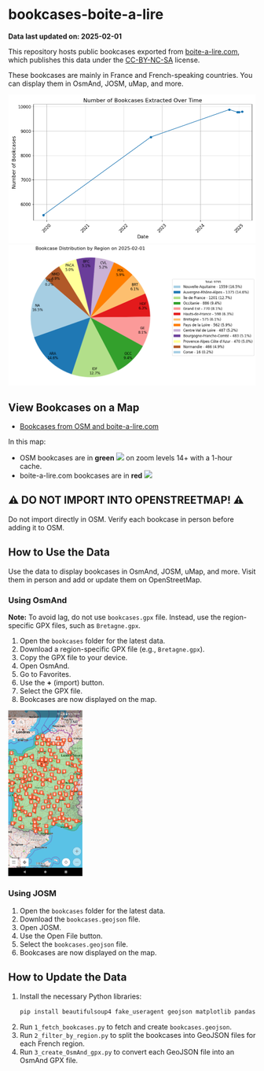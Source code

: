# bookcases-boite-a-lire

**Data last updated on: 2025-02-01**

This repository hosts public bookcases exported from [boite-a-lire.com](https://www.boite-a-lire.com/), which publishes this data under the [CC-BY-NC-SA](https://creativecommons.org/licenses/by-nc-sa/2.0/) license.

These bookcases are mainly in France and French-speaking countries. You can display them in OsmAnd, JOSM, uMap, and more.

![Bookcase count history](assets/bookcase_count_history.png)
![Distribution pie](assets/bookcase_distribution_pie_chart.png)

## View Bookcases on a Map

- [Bookcases from OSM and boite-a-lire.com](http://u.osmfr.org/m/394538)

In this map:
- OSM bookcases are in **green** ![](https://placehold.it/12/32CD32/000000?text=+) on zoom levels 14+ with a 1-hour cache.
- boite-a-lire.com bookcases are in **red** ![](https://placehold.it/12/DC143C/000000?text=+)

## ⚠️ DO NOT IMPORT INTO OPENSTREETMAP! ⚠️

Do not import directly in OSM. Verify each bookcase in person before adding it to OSM.

## How to Use the Data

Use the data to display bookcases in OsmAnd, JOSM, uMap, and more. Visit them in person and add or update them on OpenStreetMap.

### Using OsmAnd

**Note:** To avoid lag, do not use `bookcases.gpx` file. Instead, use the region-specific GPX files, such as `Bretagne.gpx`.

1. Open the `bookcases` folder for the latest data.
2. Download a region-specific GPX file (e.g., `Bretagne.gpx`).
3. Copy the GPX file to your device.
4. Open OsmAnd.
5. Go to Favorites.
6. Use the **+** (import) button.
7. Select the GPX file.
8. Bookcases are now displayed on the map.

<img alt="Bookcases in OsmAnd" src="./assets/OsmAnd.png" height="30%" width="30%">

### Using JOSM

1. Open the `bookcases` folder for the latest data.
2. Download the `bookcases.geojson` file.
3. Open JOSM.
4. Use the Open File button.
5. Select the `bookcases.geojson` file.
6. Bookcases are now displayed on the map.

## How to Update the Data

1. Install the necessary Python libraries:
    ```sh
    pip install beautifulsoup4 fake_useragent geojson matplotlib pandas selenium shapely
    ```
2. Run `1_fetch_bookcases.py` to fetch and create `bookcases.geojson`.
3. Run `2_filter_by_region.py` to split the bookcases into GeoJSON files for each French region.
4. Run `3_create_OsmAnd_gpx.py` to convert each GeoJSON file into an OsmAnd GPX file.
